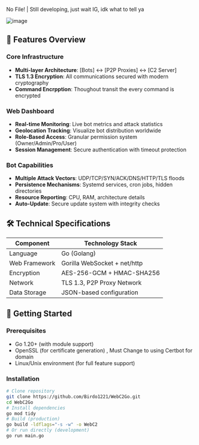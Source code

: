 
No File! | Still developing, just wait IG, idk what to tell ya

![image](https://github.com/user-attachments/assets/ca2355e7-3d10-4e97-9061-880657b931e9)


## 🌟 Features Overview
### Core Infrastructure
- **Multi-layer Architecture**: [Bots] ↔ [P2P Proxies] ↔ [C2 Server]
- **TLS 1.3 Encryption**: All communications secured with modern cryptography
- **Command Encrpption**: Thoughout transit the every command is encrypted
  
### Web Dashboard
- **Real-time Monitoring**: Live bot metrics and attack statistics
- **Geolocation Tracking**: Visualize bot distribution worldwide
- **Role-Based Access**: Granular permission system (Owner/Admin/Pro/User)
- **Session Management**: Secure authentication with timeout protection

### Bot Capabilities
- **Multiple Attack Vectors**: UDP/TCP/SYN/ACK/DNS/HTTP/TLS floods
- **Persistence Mechanisms**: Systemd services, cron jobs, hidden directories
- **Resource Reporting**: CPU, RAM, architecture details
- **Auto-Update**: Secure update system with integrity checks

## 🛠️ Technical Specifications
| Component       | Technology Stack                          |
|-----------------|-------------------------------------------|
| Language        | Go (Golang)                               |
| Web Framework   | Gorilla WebSocket + net/http              |
| Encryption      | AES-256-GCM + HMAC-SHA256                 |
| Network         | TLS 1.3, P2P Proxy Network                |
| Data Storage    | JSON-based configuration                  |

## 🚀 Getting Started
### Prerequisites
- Go 1.20+ (with module support)
- OpenSSL (for certificate generation) , Must Change to using Certbot for domain
- Linux/Unix environment (for full feature support)

### Installation
  ```bash
  # Clone repository
  git clone https://github.com/Birdo1221/WebC2Go.git
  cd WebC2Go
  # Install dependencies
  go mod tidy
  # Build (production)
  go build -ldflags="-s -w" -o WebC2
  # Or run directly (development)
  go run main.go
  ```
